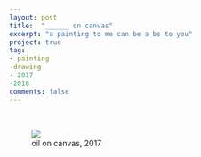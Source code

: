 ```yaml
---
layout: post
title:  "______ on canvas"
excerpt: "a painting to me can be a bs to you"
project: true
tag:
- painting
-drawing
- 2017
-2018
comments: false
---
```

<br>


<figure>
	<a href="https://drive.google.com/uc?id=1H4tJ-xHNN9sRDCZ70GRGatmKVTMbuoII" class="image-popup"><img src="https://drive.google.com/uc?id=1H4tJ-xHNN9sRDCZ70GRGatmKVTMbuoII"></a>
	<figcaption> oil on canvas, 2017 </figcaption>
</figure>

<br>
